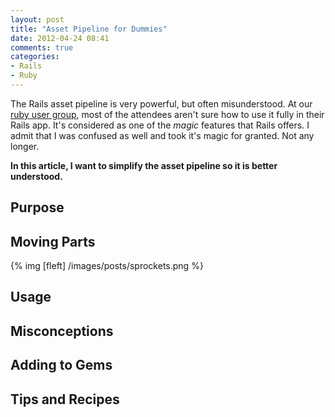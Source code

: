 ```yaml
---
layout: post
title: "Asset Pipeline for Dummies"
date: 2012-04-24 08:41
comments: true
categories: 
- Rails
- Ruby
---
```


The Rails asset pipeline is very powerful, but often misunderstood. At our [ruby user group](http://utruby.org), most of the attendees aren't sure how to use it fully in their Rails app. It's considered as one of the *magic* features that Rails offers. I admit that I was confused as well and took it's magic for granted. Not any longer. 

**In this article, I want to simplify the asset pipeline so it is better understood.**

## Purpose

## Moving Parts

{% img [fleft] /images/posts/sprockets.png %}

## Usage

## Misconceptions

## Adding to Gems

## Tips and Recipes